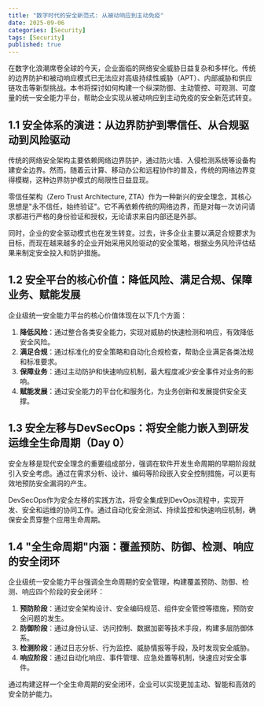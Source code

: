```yaml
---
title: "数字时代的安全新范式: 从被动响应到主动免疫"
date: 2025-09-06
categories: [Security]
tags: [Security]
published: true
---
```

在数字化浪潮席卷全球的今天，企业面临的网络安全威胁日益复杂和多样化。传统的边界防护和被动响应模式已无法应对高级持续性威胁（APT）、内部威胁和供应链攻击等新型挑战。本书将探讨如何构建一个纵深防御、主动管控、可观测、可度量的统一安全能力平台，帮助企业实现从被动响应到主动免疫的安全新范式转变。

## 1.1 安全体系的演进：从边界防护到零信任、从合规驱动到风险驱动

传统的网络安全架构主要依赖网络边界防护，通过防火墙、入侵检测系统等设备构建安全边界。然而，随着云计算、移动办公和远程协作的普及，传统的网络边界变得模糊，这种边界防护模式的局限性日益显现。

零信任架构（Zero Trust Architecture, ZTA）作为一种新兴的安全理念，其核心思想是"永不信任，始终验证"。它不再依赖传统的网络边界，而是对每一次访问请求都进行严格的身份验证和授权，无论请求来自内部还是外部。

同时，企业的安全驱动模式也在发生转变。过去，许多企业主要以满足合规要求为目标，而现在越来越多的企业开始采用风险驱动的安全策略，根据业务风险评估结果来制定安全投入和防护措施。

## 1.2 安全平台的核心价值：降低风险、满足合规、保障业务、赋能发展

企业级统一安全能力平台的核心价值体现在以下几个方面：

1. **降低风险**：通过整合各类安全能力，实现对威胁的快速检测和响应，有效降低安全风险。
2. **满足合规**：通过标准化的安全策略和自动化合规检查，帮助企业满足各类法规和标准要求。
3. **保障业务**：通过主动防护和快速响应机制，最大程度减少安全事件对业务的影响。
4. **赋能发展**：通过安全能力的平台化和服务化，为业务创新和发展提供安全支撑。

## 1.3 安全左移与DevSecOps：将安全能力嵌入到研发运维全生命周期（Day 0）

安全左移是现代安全理念的重要组成部分，强调在软件开发生命周期的早期阶段就引入安全考虑。通过在需求分析、设计、编码等阶段嵌入安全控制措施，可以更有效地预防安全漏洞的产生。

DevSecOps作为安全左移的实践方法，将安全集成到DevOps流程中，实现开发、安全和运维的协同工作。通过自动化安全测试、持续监控和快速响应机制，确保安全贯穿整个应用生命周期。

## 1.4 "全生命周期"内涵：覆盖预防、防御、检测、响应的安全闭环

企业级统一安全能力平台强调全生命周期的安全管理，构建覆盖预防、防御、检测、响应四个阶段的安全闭环：

1. **预防阶段**：通过安全架构设计、安全编码规范、组件安全管控等措施，预防安全问题的发生。
2. **防御阶段**：通过身份认证、访问控制、数据加密等技术手段，构建多层防御体系。
3. **检测阶段**：通过日志分析、行为监控、威胁情报等手段，及时发现安全威胁。
4. **响应阶段**：通过自动化响应、事件管理、应急处置等机制，快速应对安全事件。

通过构建这样一个全生命周期的安全闭环，企业可以实现更加主动、智能和高效的安全防护能力。